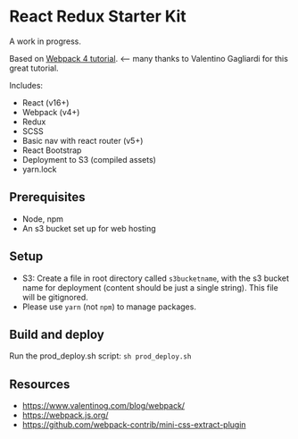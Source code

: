 # React Redux Starter Kit
A work in progress.

Based on [Webpack 4 tutorial](https://www.valentinog.com/blog/webpack/). <-- many thanks to
Valentino Gagliardi for this great tutorial.

Includes:
- React (v16+)
- Webpack (v4+)
- Redux
- SCSS
- Basic nav with react router (v5+)
- React Bootstrap
- Deployment to S3 (compiled assets)
- yarn.lock

## Prerequisites
- Node, npm
- An s3 bucket set up for web hosting

## Setup
- S3: Create a file in root directory called `s3bucketname`, with the s3 bucket name for deployment (content should be just a single string). This file will be gitignored.
- Please use `yarn` (not `npm`) to manage packages.

## Build and deploy
Run the prod_deploy.sh script: `sh prod_deploy.sh`

## Resources
- https://www.valentinog.com/blog/webpack/
- https://webpack.js.org/
- https://github.com/webpack-contrib/mini-css-extract-plugin
